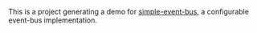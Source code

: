 This is a project generating a demo for [simple-event-bus](https://github.com/micaste/simple-event-bus), a configurable event-bus implementation.
